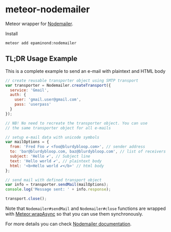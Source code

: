 meteor-nodemailer
================

Meteor wrapper for [Nodemailer](https://github.com/andris9/Nodemailer).

Install

```meteor add epaminond:nodemailer```

## TL;DR Usage Example

This is a complete example to send an e-mail with plaintext and HTML body

```javascript
// create reusable transporter object using SMTP transport
var transporter = Nodemailer.createTransport({
  service: 'Gmail',
  auth: {
    user: 'gmail.user@gmail.com',
    pass: 'userpass'
  }
});

// NB! No need to recreate the transporter object. You can use
// the same transporter object for all e-mails

// setup e-mail data with unicode symbols
var mailOptions = {
  from: 'Fred Foo ✔ <foo@blurdybloop.com>', // sender address
  to: 'bar@blurdybloop.com, baz@blurdybloop.com', // list of receivers
  subject: 'Hello ✔', // Subject line
  text: 'Hello world ✔', // plaintext body
  html: '<b>Hello world ✔</b>' // html body
};

// send mail with defined transport object
var info = transporter.sendMail(mailOptions);
console.log('Message sent: ' + info.response);

transport.close();
```

Note that `Nodemailer#sendMail` and `Nodemailer#close` functions are wrapped with [Meteor.wrapAsync](http://docs.meteor.com/#/full/meteor_wrapasync) so that you can use them synchronously.

For more details you can check [Nodemailer documentation](https://github.com/andris9/Nodemailer).
